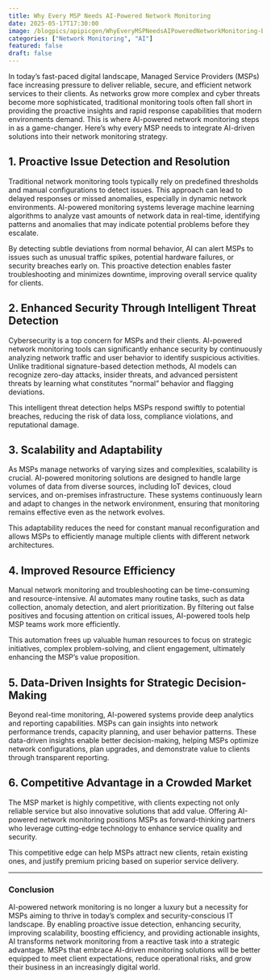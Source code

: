 ```yaml
---
title: Why Every MSP Needs AI-Powered Network Monitoring
date: 2025-05-17T17:30:00
image: /blogpics/apipicgen/WhyEveryMSPNeedsAIPoweredNetworkMonitoring-BIP7SJ1KCN.jpg
categories: ["Network Monitoring", "AI"]
featured: false
draft: false
---
```

In today’s fast-paced digital landscape, Managed Service Providers (MSPs) face increasing pressure to deliver reliable, secure, and efficient network services to their clients. As networks grow more complex and cyber threats become more sophisticated, traditional monitoring tools often fall short in providing the proactive insights and rapid response capabilities that modern environments demand. This is where AI-powered network monitoring steps in as a game-changer. Here’s why every MSP needs to integrate AI-driven solutions into their network monitoring strategy.

## 1. Proactive Issue Detection and Resolution

Traditional network monitoring tools typically rely on predefined thresholds and manual configurations to detect issues. This approach can lead to delayed responses or missed anomalies, especially in dynamic network environments. AI-powered monitoring systems leverage machine learning algorithms to analyze vast amounts of network data in real-time, identifying patterns and anomalies that may indicate potential problems before they escalate.

By detecting subtle deviations from normal behavior, AI can alert MSPs to issues such as unusual traffic spikes, potential hardware failures, or security breaches early on. This proactive detection enables faster troubleshooting and minimizes downtime, improving overall service quality for clients.

## 2. Enhanced Security Through Intelligent Threat Detection

Cybersecurity is a top concern for MSPs and their clients. AI-powered network monitoring tools can significantly enhance security by continuously analyzing network traffic and user behavior to identify suspicious activities. Unlike traditional signature-based detection methods, AI models can recognize zero-day attacks, insider threats, and advanced persistent threats by learning what constitutes “normal” behavior and flagging deviations.

This intelligent threat detection helps MSPs respond swiftly to potential breaches, reducing the risk of data loss, compliance violations, and reputational damage.

## 3. Scalability and Adaptability

As MSPs manage networks of varying sizes and complexities, scalability is crucial. AI-powered monitoring solutions are designed to handle large volumes of data from diverse sources, including IoT devices, cloud services, and on-premises infrastructure. These systems continuously learn and adapt to changes in the network environment, ensuring that monitoring remains effective even as the network evolves.

This adaptability reduces the need for constant manual reconfiguration and allows MSPs to efficiently manage multiple clients with different network architectures.

## 4. Improved Resource Efficiency

Manual network monitoring and troubleshooting can be time-consuming and resource-intensive. AI automates many routine tasks, such as data collection, anomaly detection, and alert prioritization. By filtering out false positives and focusing attention on critical issues, AI-powered tools help MSP teams work more efficiently.

This automation frees up valuable human resources to focus on strategic initiatives, complex problem-solving, and client engagement, ultimately enhancing the MSP’s value proposition.

## 5. Data-Driven Insights for Strategic Decision-Making

Beyond real-time monitoring, AI-powered systems provide deep analytics and reporting capabilities. MSPs can gain insights into network performance trends, capacity planning, and user behavior patterns. These data-driven insights enable better decision-making, helping MSPs optimize network configurations, plan upgrades, and demonstrate value to clients through transparent reporting.

## 6. Competitive Advantage in a Crowded Market

The MSP market is highly competitive, with clients expecting not only reliable service but also innovative solutions that add value. Offering AI-powered network monitoring positions MSPs as forward-thinking partners who leverage cutting-edge technology to enhance service quality and security.

This competitive edge can help MSPs attract new clients, retain existing ones, and justify premium pricing based on superior service delivery.

---

### Conclusion

AI-powered network monitoring is no longer a luxury but a necessity for MSPs aiming to thrive in today’s complex and security-conscious IT landscape. By enabling proactive issue detection, enhancing security, improving scalability, boosting efficiency, and providing actionable insights, AI transforms network monitoring from a reactive task into a strategic advantage. MSPs that embrace AI-driven monitoring solutions will be better equipped to meet client expectations, reduce operational risks, and grow their business in an increasingly digital world.
